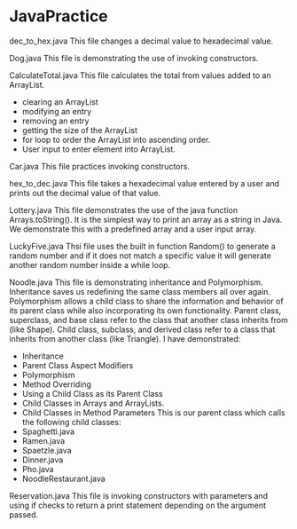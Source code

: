 # JavaPractice

dec_to_hex.java 
This file changes a decimal value to hexadecimal value. 

Dog.java
This file is demonstrating the use of invoking constructors. 

CalculateTotal.java
This file calculates the total from values added to an ArrayList. 
- clearing an ArrayList 
- modifying an entry
- removing an entry
- getting the size of the ArrayList 
- for loop to order the ArrayList into ascending order.
- User input to enter element into ArrayList. 

Car.java 
This file practices invoking constructors. 

hex_to_dec.java
This file takes a hexadecimal value entered by a user and prints out the decimal value of that value. 

Lottery.java
This file demonstrates the use of the java function Arrays.toString(). It is the simplest way to print an array as a string in Java. We demonstrate this with a predefined array and a user input array. 

LuckyFive.java
Thsi file uses the built in function Random() to generate a random number and if it does not match a specific value it will generate another random number inside a while loop.

Noodle.java
This file is demonstrating inheritance and Polymorphism. Inheritance saves us redefining the same class members all over again. Polymorphism allows a child class to share the information and behavior of its parent class while also incorporating its own functionality.
Parent class, superclass, and base class refer to the class that another class inherits from (like Shape).
Child class, subclass, and derived class refer to a class that inherits from another class (like Triangle). 
I have demonstrated:
- Inheritance
- Parent Class Aspect Modifiers
- Polymorphism 
- Method Overriding
- Using a Child Class as its Parent Class
- Child Classes in Arrays and ArrayLists. 
- Child Classes in Method Parameters
This is our parent class which calls the following child classes:
- Spaghetti.java
- Ramen.java
- Spaetzle.java
- Dinner.java 
- Pho.java 
- NoodleRestaurant.java 

Reservation.java
This file is invoking constructors with parameters and using if checks to return a print statement depending on the argument passed. 
